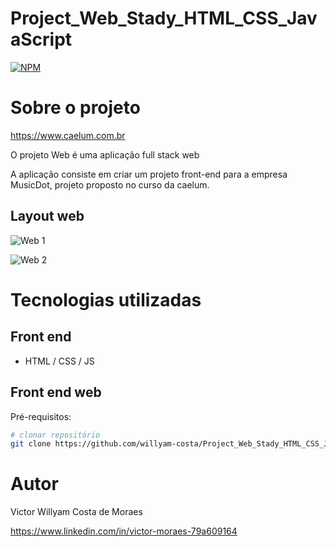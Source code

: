 # Project_Web_Stady_HTML_CSS_JavaScript

[![NPM](https://img.shields.io/npm/l/react)](https://github.com/devsuperior/sds1-wmazoni/blob/master/LICENSE) 

# Sobre o projeto

https://www.caelum.com.br

O projeto Web é uma aplicação full stack web

A aplicação consiste em criar um projeto front-end para a empresa MusicDot, projeto proposto no curso da caelum.
## Layout web
![Web 1](https://github.com/willyam-costa/assest/blob/main/Captura%20de%20Tela%202021-09-18%20às%2005.06.27.png)

![Web 2]()

# Tecnologias utilizadas
## Front end
- HTML / CSS / JS 

## Front end web
Pré-requisitos: 
```bash
# clonar repositório
git clone https://github.com/willyam-costa/Project_Web_Stady_HTML_CSS_JavaScript.git

```

# Autor

Victor Willyam Costa de Moraes

https://www.linkedin.com/in/victor-moraes-79a609164
